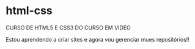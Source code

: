 # html-css
CURSO DE HTML5 E CSS3 DO CURSO EM VIDEO

Estou aprendendo a criar sites e agora vou gerenciar mues repositórios!!
